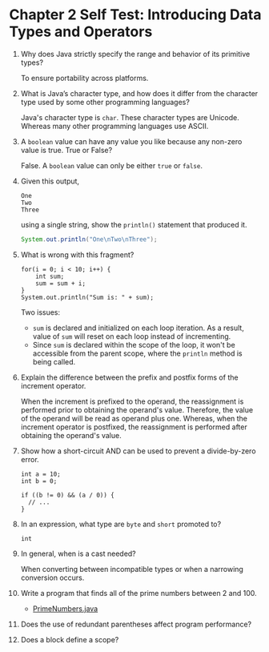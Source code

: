 # Chapter 2 Self Test: Introducing Data Types and Operators

1. Why does Java strictly specify the range and behavior of its primitive types?

   To ensure portability across platforms.

2. What is Java’s character type, and how does it differ from the character type used by some
   other programming languages?

   Java's character type is `char`. These character types are Unicode. Whereas many other programming languages use
   ASCII.

3. A `boolean` value can have any value you like because any non-zero value is true. True or False?

   False. A `boolean` value can only be either `true` or `false`.

4. Given this output,

    ```shell
    One
    Two
    Three
    ```

   using a single string, show the `println()` statement that produced it.

    ```java
    System.out.println("One\nTwo\nThree");
    ```

5. What is wrong with this fragment?

    ```
    for(i = 0; i < 10; i++) {
        int sum;
        sum = sum + i;
    }
    System.out.println("Sum is: " + sum);
    ```

   Two issues:

    - `sum` is declared and initialized on each loop iteration. As a result, value of `sum` will reset on each loop
      instead of incrementing.
    - Since `sum` is declared within the scope of the loop, it won't be accessible from the parent scope, where the
      `println` method is being called.

6. Explain the difference between the prefix and postfix forms of the increment operator.

   When the increment is prefixed to the operand, the reassignment is performed prior to obtaining the operand's value.
   Therefore, the value of the operand will be read as operand plus one. Whereas, when the increment operator is
   postfixed, the reassignment is performed after obtaining the operand's value.

7. Show how a short-circuit AND can be used to prevent a divide-by-zero error.

    ```
    int a = 10;
    int b = 0;
    
    if ((b != 0) && (a / 0)) {
      // ...
    } 
    ```

8. In an expression, what type are `byte` and `short` promoted to?

   `int`

9. In general, when is a cast needed?

   When converting between incompatible types or when a narrowing conversion occurs.

10. Write a program that finds all of the prime numbers between 2 and 100.

    - [PrimeNumbers.java](PrimeNumbers.java)

11. Does the use of redundant parentheses affect program performance?

12. Does a block define a scope?
